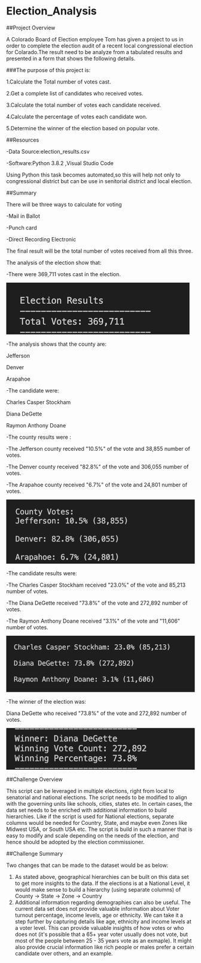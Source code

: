 # Election_Analysis



##Project Overview

   A Colorado Board of Election employee  Tom has given a project to us in order to complete the
   election audit of a recent local congressional election for Colarado.The result need to be analyze 
   from  a tabulated results and presented in a form that shows the following details.

###The purpose of this project is:


   1.Calculate the Total number of votes cast.
  
   2.Get a complete list of candidates who received votes.
   
   3.Calculate the total number of votes each candidate received.
   
   4.Calculate the percentage of votes each candidate won.
   
   5.Determine the winner of the election based on popular vote.

##Resources

-Data Source:election_results.csv

-Software:Python 3.8.2 ,Visual Studio Code

 Using Python this task becomes automated,so this will help not only to congressional district but can 
 be use in senitorial district and local election.

##Summary

There will be three ways to calculate for voting

  -Mail in Ballot
 
  -Punch card
 
  -Direct Recording Electronic
 
The final result will be the total number of votes received from all this three.
 
The analysis of the election show that:

 -There  were 369,711 votes cast in the election.

![](analysis/Total_votes.png?raw=true)

-The analysis shows that the county are:

   Jefferson
  
   Denver
  
   Arapahoe
  
-The candidate were:

   Charles Casper Stockham
  
   Diana DeGette
  
   Raymon Anthony Doane
  
  
-The county results were :

   -The Jefferson county received "10.5%" of the vote and 38,855 number of votes.

   -The Denver county received "82.8%" of the vote and 306,055 number of votes.

   -The Arapahoe county received "6.7%" of the vote and 24,801 number of votes.

 ![](analysis/County_results.png?raw=true)
 
-The candidate results were:

   -The Charles Casper Stockham received "23.0%" of the vote and 85,213 number of votes.

   -The Diana DeGette received "73.8%" of the vote and 272,892 number of votes.

   -The Raymon Anthony Doane received "3.1%" of the vote and "11,606" number of votes.

 ![](analysis/Candidate_results.png?raw=true)
 
-The winner of the election was:

   Diana DeGette who received "73.8%" of the vote and 272,892 number of votes.
 
![](analysis/Winner_candidate.png?raw=true)

 ##Challenge Overview
 
 This script can be leveraged in multiple elections, right from local to senatorial and national elections. The script needs to be modified to align with the   governing units like schools, cities, states etc. In certain cases, the data set needs to be enriched with additional information to build hierarchies. Like if the script is used for National elections, separate columns would be needed for Country, State, and maybe even Zones like Midwest USA, or South USA etc.
 The script is build in such a manner that is easy to modify and scale depending on the needs of the election, and hence should be adopted by the election commissioner. 

 ##Challenge Summary

Two changes that can be made to the dataset would be as below:

1. As stated above, geographical hierarchies can be built on this data set to get more insights to the data. If the elections is at a National Level, it would make sense to build a hierarchy (using separate columns) of County -> State -> Zone -> Country
2. Additional information regarding demographies can also be useful. The current data set does not provide valuable information about Voter turnout percentage, income levels, age or ethnicity. We can take it a step further by capturing details like age, ethnicity and income levels at a voter level. This can provide valuable insights of how votes or who does not (it's possible that a 65+ year voter usually does not vote, but most of the people between 25 - 35 years vote as an exmaple). It might also provide crucial information like rich people or males prefer a certain candidate over others, and an example. 
